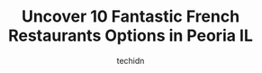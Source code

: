 ---
layout: ampstory
image: https://i0.wp.com/www.depkes.org/wp-content/uploads/2023/06/french-restaurants-0-in-peoria-il-1685866754.jpeg?resize=640,853
author: techidn
featured: false
description: Discover the impressive array of French Restaurants options in Peoria IL, where you can find 10 of the largest French Restaurants establishments in the area. From renowned classics to hidden
title: Uncover 10 Fantastic French Restaurants Options in Peoria IL
cover:
   title: Uncover 10 Fantastic French Restaurants Options in Peoria IL
   subtitle: Rickpate
   background: https://www.depkes.org/wp-content/uploads/2023/06/french-restaurants-0-in-peoria-il-1685866754.jpeg

pages: 
 - layout: thirds
   top: <h1>#1 Jerusalem Restaurant</h1>
   bottom: "<p>I remember visiting this place very often when I was a student. Back then, the price was okay and the quantity was wood. Now, I feel for the price you pay you get very le</p>"
   background: https://www.depkes.org/wp-content/uploads/2023/06/french-restaurants-1-in-peoria-il-1685866754.jpeg
   backgroundblur: true
 - layout: thirds
   top: <h1>#2 Childers Eatery</h1>
   bottom: "<p>Amazing food, friendly service. The waitress went out of her way to make me some awesome sweet tea! The bacon and eggs were perfect! Im not sure what kind of bread they </p>"
   background: https://www.depkes.org/wp-content/uploads/2023/06/french-restaurants-2-in-peoria-il-1685866755.jpeg
   cta:
      link: https://www.depkes.org/blog/uncover-10-fantastic-french-restaurants-options-in-peoria-il/
      text: Uncover 10 Fantastic French Restaurants Options in Peoria IL
 - layout: thirds
   top: <h1>#3 Chef Moussa - Mediterranean & American Cuisine</h1>
   bottom: "<p>201 E Lake Ave, Peoria, IL 61614, United States</p>"
   background: https://www.depkes.org/wp-content/uploads/2023/06/french-restaurants-3-in-peoria-il-1685866755.jpeg
   cta:
      link: https://www.depkes.org/blog/uncover-10-fantastic-french-restaurants-options-in-peoria-il/
      text: Uncover 10 Fantastic French Restaurants Options in Peoria IL
 - layout: thirds
   top: <h1>#4 Lariat Steakhouse</h1>
   bottom: "<p>2232 W Glen Ave, Peoria, IL 61614, United States</p>"
   background: https://images.unsplash.com/photo-1527066579998-dbbae57f45ce?ixlib=rb-4.0.3&ixid=MnwxMjA3fDB8MHxwaG90by1wYWdlfHx8fGVufDB8fHx8&auto=format&fit=crop&w=640&h=853&q=80
   cta:
      link: https://www.depkes.org/blog/uncover-10-fantastic-french-restaurants-options-in-peoria-il/
      text: Uncover 10 Fantastic French Restaurants Options in Peoria IL
 - layout: thirds
   top: <h1>#5 Connected</h1>
   bottom: "<p>3218 N Dries Ln, Peoria, IL 61604, United States</p>"
   background: https://images.unsplash.com/photo-1531169509526-f8f1fdaa4a67?ixlib=rb-4.0.3&ixid=MnwxMjA3fDB8MHxwaG90by1wYWdlfHx8fGVufDB8fHx8&auto=format&fit=crop&w=640&h=853&q=80
   cta:
      link: https://www.depkes.org/blog/uncover-10-fantastic-french-restaurants-options-in-peoria-il/
      text: Uncover 10 Fantastic French Restaurants Options in Peoria IL
 - layout: thirds
   top: <h1>#6 Le Peep</h1>
   bottom: "<p>7501 N University St, Peoria, IL 61614, United States</p>"
   background: https://images.unsplash.com/photo-1597773150796-e5c14ebecbf5?ixlib=rb-4.0.3&ixid=MnwxMjA3fDB8MHxwaG90by1wYWdlfHx8fGVufDB8fHx8&auto=format&fit=crop&w=640&h=853&q=80
   cta:
      link: https://www.depkes.org/blog/uncover-10-fantastic-french-restaurants-options-in-peoria-il/
      text: Uncover 10 Fantastic French Restaurants Options in Peoria IL
 - layout: thirds
   top: <h1>#7 Sweet Basil Cafe of Peoria</h1>
   bottom: "<p>714 W Lake Ave, Peoria, IL 61614, United States</p>"
   background: https://images.unsplash.com/photo-1515405295579-ba7b45403062?ixlib=rb-4.0.3&ixid=MnwxMjA3fDB8MHxwaG90by1wYWdlfHx8fGVufDB8fHx8&auto=format&fit=crop&w=640&h=853&q=80
   cta:
      link: https://www.depkes.org/blog/uncover-10-fantastic-french-restaurants-options-in-peoria-il/
      text: Uncover 10 Fantastic French Restaurants Options in Peoria IL
 - layout: thirds
   middle: Continue reading...
   background: https://images.unsplash.com/photo-1518640467707-6811f4a6ab73?ixlib=rb-4.0.3&ixid=MnwxMjA3fDB8MHxwaG90by1wYWdlfHx8fGVufDB8fHx8&auto=format&fit=crop&w=640&h=853&q=80
   cta:
      link: https://www.depkes.org/blog/uncover-10-fantastic-french-restaurants-options-in-peoria-il/
      text: Uncover 10 Fantastic French Restaurants Options in Peoria IL
      
---